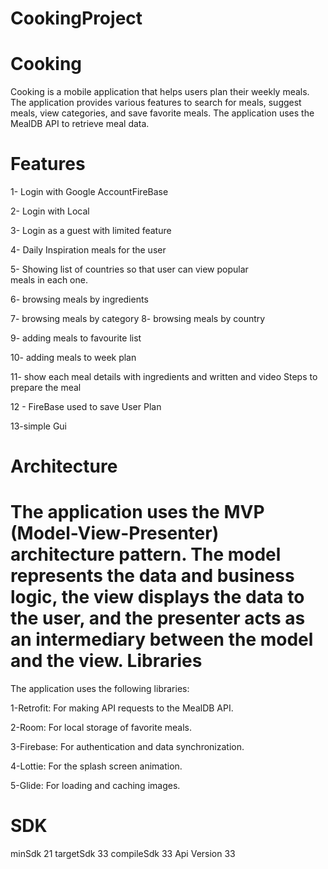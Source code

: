# CookingProject
Cooking
=================
Cooking is a mobile application that helps users plan their weekly meals. The application provides various features to search for meals, suggest meals, view categories, and save favorite meals. The application uses the MealDB API
to retrieve meal data.

Features
=================

1- Login with Google AccountFireBase

2- Login with Local

3- Login as a guest with limited feature

4- Daily Inspiration meals for the user 

5- Showing list of countries so that user can view popular meals in each one.

6- browsing meals by ingredients

7- browsing meals by category
8- browsing meals by country

9- adding meals to favourite list

10- adding meals to week plan

11- show each meal details with ingredients and written and video Steps to prepare the meal

12 - FireBase used to save User Plan 

13-simple Gui 

Architecture
=====================

The application uses the MVP (Model-View-Presenter) architecture pattern. The model represents the data and business logic, 
the view displays the data to the user, and the presenter acts as an intermediary between the model and the view.
Libraries
====================

The application uses the following libraries:

1-Retrofit: For making API requests to the MealDB API.

2-Room: For local storage of favorite meals.

3-Firebase: For authentication and data synchronization.

4-Lottie: For the splash screen animation.

5-Glide: For loading and caching images.

SDK
===================
minSdk 21
targetSdk 33
compileSdk 33
Api Version 33
